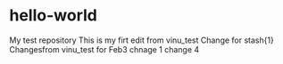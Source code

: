 # hello-world
My test repository
This is my firt edit
from vinu_test
Change for stash{1}
Changesfrom vinu_test for Feb3
chnage 1
change 4